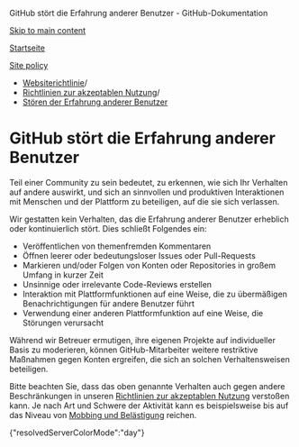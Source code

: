 GitHub stört die Erfahrung anderer Benutzer - GitHub-Dokumentation

[Skip to main content](#main-content)

[Startseite](/de)

[Site policy](/de/site-policy)

* [Websiterichtlinie](/de/site-policy)/
* [Richtlinien zur akzeptablen Nutzung](/de/site-policy/acceptable-use-policies)/
* [Stören der Erfahrung anderer Benutzer](/de/site-policy/acceptable-use-policies/github-disrupting-the-experience-of-other-users)

GitHub stört die Erfahrung anderer Benutzer
==========

Teil einer Community zu sein bedeutet, zu erkennen, wie sich Ihr Verhalten auf andere auswirkt, und sich an sinnvollen und produktiven Interaktionen mit Menschen und der Plattform zu beteiligen, auf die sie sich verlassen.

Wir gestatten kein Verhalten, das die Erfahrung anderer Benutzer erheblich oder kontinuierlich stört. Dies schließt Folgendes ein:

* Veröffentlichen von themenfremden Kommentaren
* Öffnen leerer oder bedeutungsloser Issues oder Pull-Requests
* Markieren und/oder Folgen von Konten oder Repositories in großem Umfang in kurzer Zeit
* Unsinnige oder irrelevante Code-Reviews erstellen
* Interaktion mit Plattformfunktionen auf eine Weise, die zu übermäßigen Benachrichtigungen für andere Benutzer führt
* Verwendung einer anderen Plattformfunktion auf eine Weise, die Störungen verursacht

Während wir Betreuer ermutigen, ihre eigenen Projekte auf individueller Basis zu moderieren, können GitHub-Mitarbeiter weitere restriktive Maßnahmen gegen Konten ergreifen, die sich an solchen Verhaltensweisen beteiligen.

Bitte beachten Sie, dass das oben genannte Verhalten auch gegen andere Beschränkungen in unseren [Richtlinien zur akzeptablen Nutzung](/de/site-policy/acceptable-use-policies/github-acceptable-use-policies) verstoßen kann. Je nach Art und Schwere der Aktivität kann es beispielsweise bis auf das Niveau von [Mobbing und Belästigung](/de/site-policy/acceptable-use-policies/github-bullying-and-harassment) reichen.

{"resolvedServerColorMode":"day"}
